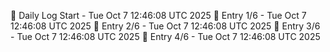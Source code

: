 📅 Daily Log Start - Tue Oct  7 12:46:08 UTC 2025
📌 Entry 1/6 - Tue Oct  7 12:46:08 UTC 2025
📌 Entry 2/6 - Tue Oct  7 12:46:08 UTC 2025
📌 Entry 3/6 - Tue Oct  7 12:46:08 UTC 2025
📌 Entry 4/6 - Tue Oct  7 12:46:08 UTC 2025
